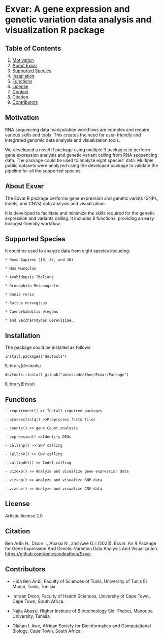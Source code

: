 # Exvar: A gene expression and genetic variation data analysis and visualization R package

## Table of Contents
1. [Motivation](#Motivation)
2. [About Exvar](#About-Exvar)
3. [Supported Species](#Supported-Species)
4. [Installation](#Installation)
5. [Functions](#Functions)
6. [License](#License)
7. [Contact](#Contact)
8. [Citation](#Citation)
9. [Contributors](#Contributors)


## Motivation

RNA sequencing data manipulation workflows are complex and require various skills and tools. This creates the need for user-friendly and integrated genomic data analysis and visualization tools.

We developed a novel R package using multiple R packages to perform gene expression analysis and genetic variant calling from RNA sequencing data. The package could be used to analyze eight species’ data. Multiple public datasets were analyzed using the developed package to validate the pipeline for all the supported species.

## About Exvar

The Exvar R package performs gene expression and  genetic variats (SNPs, Indels, and CNVs) data analysis and  visualization.

It is developed to facilitate and minimize the skills required for the genetic expression and variants calling. It includes 9 functions, providing an easy biologist-friendly workflow.

## Supported Species

It could be used to analyze data from eight species including:

    * Homo Sapiens (19, 37, and 38)

    * Mus Musculus

    * Arabidopsis Thaliana

    * Drosophila Melanogaster

    * Danio rerio

    * Rattus norvegicus

    * Caenorhabditis elegans  

    * and Saccharomyces Cerevisiae.

## Installation

The package could be installed as follows:

    install.packages("devtools")

   lLibrary(devtools)

    devtools::install_github("omicscodeathon/Exvar/Package")

   lLibrary(Exvar)

## Functions

    - requirement() >> Install required packages

    - processfastq() >>Preprocess fastq files

    - counts() >> gene Count analysis

    - expression() >>Identify DEGs

    - callsnp() >> SNP calling

    - callcnv() >> CNV calling

    - callindel() >> Indel calling

    - vizexp() >> Analyze and visualize gene expression data

    - vizsnp() >> Analyze and visualize SNP data

    - vizcnv() >> Analyze and visualize CNV data


## License  

Artistic license 2.0


## Citation

Ben Aribi H., Dixon I., Abassi N., and  Awe O. I.(2023). Exvar: An R Package for Gene Expression And Genetic Variation Data Analysis And Visualization.  https://github.com/omicscodeathon/Exvar

## Contributors

   - Hiba Ben Aribi, Faculty of Sciences of Tunis, University of Tunis El Manar, Tunis, Tunisia. 

   - Imraan Dixon, Faculty of Health Sciences, University of Cape Town, Cape Town, South Africa.

   - Najla Abassi, Higher Institute of Biotechnology Sidi Thabet, Manouba University, Tunisia.

   - Olaitan I. Awe, African Society for Bioinformatics and Computational Biology, Cape Town, South Africa.
